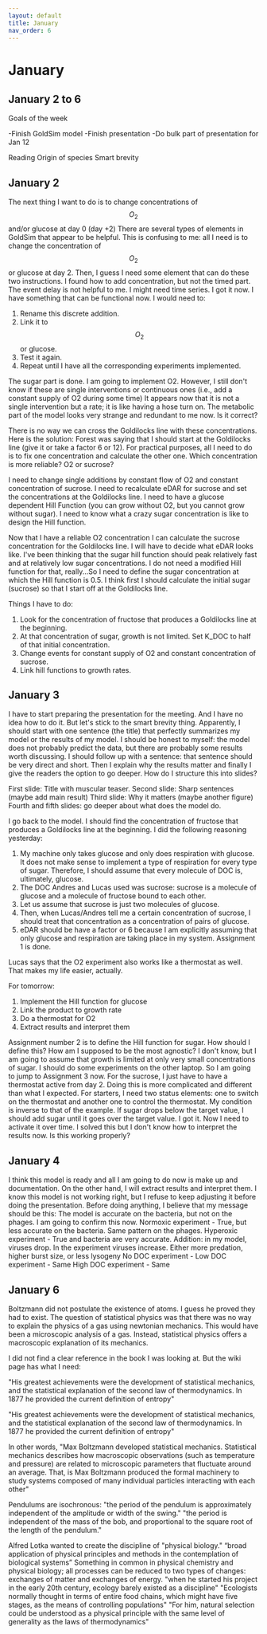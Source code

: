 ```yaml
---
layout: default
title: January
nav_order: 6
---
```


# January

## January 2 to 6

Goals of the week

-Finish GoldSim model
-Finish presentation
-Do bulk part of presentation for Jan 12

Reading
Origin of species
Smart brevity


## January 2
The next thing I want to do is to change concentrations of $$O_2$$ and/or glucose at day 0 (day +2)
There are several types of elements in GoldSim that appear to be helpful.
This is confusing to me: all I need is to change the concentration of $$O_2$$ or glucose at day 2.
Then, I guess I need some element that can do these two instructions. I found how to add 
concentration, but not the timed part.
The event delay is not helpful to me. I might need time series.
I got it now.
I have something that can be functional now. I would need to:
1. Rename this discrete addition.
2. Link it to $$O_2$$ or glucose.
3. Test it again.
4. Repeat until I have all the corresponding experiments implemented.

The sugar part is done. I am going to implement O2. However, I still don't know if these
are single interventions or continuous ones (i.e., add a constant supply of O2 during some time)
It appears now that it is not a single intervention but a rate; it is like having a hose turn on.
The metabolic part of the model looks very strange and redundant to me now. Is it correct?

There is no way we can cross the Goldilocks line with these concentrations. Here is the solution:
Forest was saying that I should start at the Goldilocks line (give it or take a factor 6 or 12). For
practical purposes, all I need to do is to fix one concentration and calculate the other one. Which
concentration is more reliable? O2 or sucrose?

I need to change single additions by constant flow of O2 and constant concentration of sucrose.
I need to recalculate eDAR for sucrose and set the concentrations at the Goldilocks line.
I need to have a glucose dependent Hill Function (you can grow without O2, but you cannot grow
without sugar). I need to know what a crazy sugar concentration is like to design the Hill function.

Now that I have a reliable O2 concentration I can calculate the sucrose concentration for the
Goldilocks line. I will have to decide what eDAR looks like.
I've been thinking that the sugar hill function should peak relatively fast and at relatively low sugar concentrations.
I do not need a modified Hill function for that, really...So I need to define the sugar concentration at which the 
Hill function is 0.5. I think first I should calculate the initial sugar (sucrose) so that I start off at the 
Goldilocks line.

Things I have to do:
1. Look for the concentration of fructose that produces a Goldilocks line at the beginning.
2. At that concentration of sugar, growth is not limited. Set K_DOC to half of that initial concentration.
3. Change events for constant supply of O2 and constant concentration of sucrose.
4. Link hill functions to growth rates.

## January 3
I have to start preparing the presentation for the meeting. And I have no idea how to do it. But
let's stick to the smart brevity thing.
Apparently, I should start with one sentence (the title) that perfectly summarizes my model or the results of my model.
I should be honest to myself: the model does not probably predict the data, but there are probably some results worth
discussing.
I should follow up with a sentence: that sentence should be very direct and short.
Then I explain why the results matter and finally I give the readers the option to go deeper.
How do I structure this into slides?

First slide: Title with muscular teaser.
Second slide: Sharp sentences (maybe add main result)
Third slide: Why it matters (maybe another figure)
Fourth and fifth slides: go deeper about what does the model do.

I go back to the model.
I should find the concentration of fructose that produces a Goldilocks line at the beginning. I did the following reasoning yesterday:
1. My machine only takes glucose and only does respiration with glucose. It does not make sense to implement a type of respiration for every type of sugar.
Therefore, I should assume that every molecule of DOC is, ultimately, glucose.
2. The DOC Andres and Lucas used was sucrose: sucrose is a molecule of glucose and a molecule of fructose bound to each other.
3. Let us assume that sucrose is just two molecules of glucose.
4. Then, when Lucas/Andres tell me a certain concentration of sucrose, I should treat that concentration as a concentration of pairs of glucose.
5. eDAR should be have a factor or 6 because I am explicitly assuming that only glucose and respiration are taking place in my system.
Assignment 1 is done.

Lucas says that the O2 experiment also works like a thermostat as well. That makes my life easier, actually.

For tomorrow:
1. Implement the Hill function for glucose
2. Link the product to growth rate
3. Do a thermostat for O2
4. Extract results and interpret them


Assignment number 2 is to define the Hill function for sugar. How should I define this? How am I supposed to be the most agnostic? I don't know, but I am going to assume that
growth is limited at only very small concentrations of sugar. I should do some experiments on the other laptop. So I am going to jump to Assignment 3 now. For the sucrose,
I just have to have a thermostat active from day 2.
Doing this is more complicated and different than what I expected. 
For starters, I need two status elements: one to switch on the thermostat and another one to control the thermostat.
My condition is inverse to that of the example. If sugar drops below the target value, I should add sugar until it goes over the target value.
I got it. Now I need to activate it over time.
I solved this but I don't know how to interpret the results now. Is this working properly?

## January 4
I think this model is ready and all I am going to do now is make up and documentation.
On the other hand, I will extract results and interpret them. I know this model is not working right, but I refuse to keep adjusting it before doing the presentation.
Before doing anything, I believe that my message should be this:
The model is accurate on the bacteria, but not on the phages. I am going to confirm this now.
Normoxic experiment - True, but less accurate on the bacteria. Same pattern on the phages.
Hyperoxic experiment - True and bacteria are very accurate. Addition: in my model, viruses drop. In the experiment viruses increase. Either more predation, higher burst size, or less lysogeny
No DOC experiment -
Low DOC experiment - Same
High DOC experiment - Same


## January 6
Boltzmann did not postulate the existence of atoms. I guess he proved they had to exist.
The question of statistical physics was that there was no way to explain the physics of a gas using newtonian mechanics. This would have
been a microscopic analysis of a gas. Instead, statistical physics offers a macroscopic explanation of its mechanics.

I did not find a clear reference in the book I was looking at. But the wiki page has what I need:

"His greatest achievements were the development of statistical mechanics, and the statistical explanation of the second law of thermodynamics. In 1877 he provided the current definition of entropy"

"His greatest achievements were the development of statistical mechanics, and the statistical explanation of the second law of thermodynamics. In 1877 he provided the current definition of entropy"

In other words, "Max Boltzmann developed statistical mechanics. Statistical mechanics describes how macroscopic observations (such as temperature and pressure) are related to microscopic parameters that fluctuate around an average. That, is Max Boltzmann produced the formal machinery to study systems composed of many individual particles interacting with each other"

Pendulums are isochronous: "the period of the pendulum is approximately independent of the amplitude or width of the swing."
"the period is independent of the mass of the bob, and proportional to the square root of the length of the pendulum."

Alfred Lotka wanted to create the discipline of "physical biology."
“broad application of physical principles and methods in the contemplation of biological systems”
Something in common in physical chemistry and physical biology; all processes can be reduced to two types of changes: exchanges of matter and exchanges of energy.
"when he started his project in the early 20th century, ecology barely existed as a discipline"
"Ecologists normally thought in terms of entire food chains, which might have five stages, as the means of controlling populations"
"For him, natural selection could be understood as a physical principle with the same level of generality as the laws of thermodynamics"
